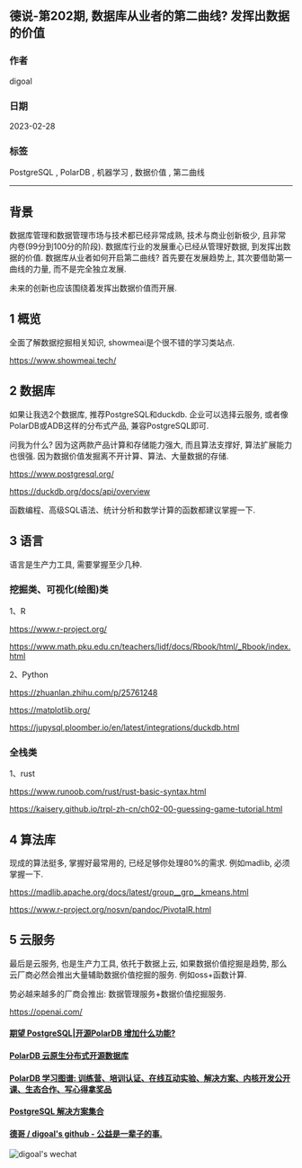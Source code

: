 ## 德说-第202期, 数据库从业者的第二曲线? 发挥出数据的价值     
                                                        
### 作者                                  
digoal                                  
                                  
### 日期                                  
2023-02-28                                
                                  
### 标签                                  
PostgreSQL , PolarDB , 机器学习 , 数据价值 , 第二曲线    
                                  
----                                  
                                  
## 背景    
数据库管理和数据管理市场与技术都已经非常成熟, 技术与商业创新极少, 且非常内卷(99分到100分的阶段).  数据库行业的发展重心已经从管理好数据, 到发挥出数据的价值. 数据库从业者如何开启第二曲线? 首先要在发展趋势上, 其次要借助第一曲线的力量, 而不是完全独立发展.     
  
未来的创新也应该围绕着发挥出数据价值而开展.  
  
## 1 概览  
全面了解数据挖掘相关知识, showmeai是个很不错的学习类站点.    
  
https://www.showmeai.tech/  
  
## 2 数据库  
如果让我选2个数据库, 推荐PostgreSQL和duckdb. 企业可以选择云服务, 或者像PolarDB或ADB这样的分布式产品, 兼容PostgreSQL即可.    
  
问我为什么? 因为这两款产品计算和存储能力强大, 而且算法支撑好, 算法扩展能力也很强.   因为数据价值发掘离不开计算、算法、大量数据的存储.    
  
https://www.postgresql.org/    
  
https://duckdb.org/docs/api/overview    
  
函数编程、高级SQL语法、统计分析和数学计算的函数都建议掌握一下.     
  
## 3 语言  
语言是生产力工具, 需要掌握至少几种.    
  
### 挖掘类、可视化(绘图)类    
  
1、R  
  
https://www.r-project.org/  
  
https://www.math.pku.edu.cn/teachers/lidf/docs/Rbook/html/_Rbook/index.html  
  
  
2、Python  
  
https://zhuanlan.zhihu.com/p/25761248  
  
https://matplotlib.org/  
  
https://jupysql.ploomber.io/en/latest/integrations/duckdb.html  
  
  
### 全栈类  
1、rust  
  
https://www.runoob.com/rust/rust-basic-syntax.html  
  
https://kaisery.github.io/trpl-zh-cn/ch02-00-guessing-game-tutorial.html  
  
## 4 算法库  
现成的算法挺多, 掌握好最常用的, 已经足够你处理80%的需求. 例如madlib, 必须掌握一下.    
  
https://madlib.apache.org/docs/latest/group__grp__kmeans.html  
  
https://www.r-project.org/nosvn/pandoc/PivotalR.html  
  
  
## 5 云服务  
最后是云服务, 也是生产力工具, 依托于数据上云, 如果数据价值挖掘是趋势, 那么云厂商必然会推出大量辅助数据价值挖掘的服务. 例如oss+函数计算.    
  
势必越来越多的厂商会推出:  数据管理服务+数据价值挖掘服务.    
  
https://openai.com/      
  
  
#### [期望 PostgreSQL|开源PolarDB 增加什么功能?](https://github.com/digoal/blog/issues/76 "269ac3d1c492e938c0191101c7238216")
  
  
#### [PolarDB 云原生分布式开源数据库](https://github.com/ApsaraDB "57258f76c37864c6e6d23383d05714ea")
  
  
#### [PolarDB 学习图谱: 训练营、培训认证、在线互动实验、解决方案、内核开发公开课、生态合作、写心得拿奖品](https://www.aliyun.com/database/openpolardb/activity "8642f60e04ed0c814bf9cb9677976bd4")
  
  
#### [PostgreSQL 解决方案集合](../201706/20170601_02.md "40cff096e9ed7122c512b35d8561d9c8")
  
  
#### [德哥 / digoal's github - 公益是一辈子的事.](https://github.com/digoal/blog/blob/master/README.md "22709685feb7cab07d30f30387f0a9ae")
  
  
![digoal's wechat](../pic/digoal_weixin.jpg "f7ad92eeba24523fd47a6e1a0e691b59")
  

